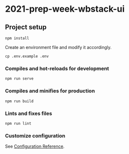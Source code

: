# 2021-prep-week-wbstack-ui

## Project setup
```
npm install
```

Create an environment file and modify it accordingly.
```
cp .env.example .env
```

### Compiles and hot-reloads for development
```
npm run serve
```

### Compiles and minifies for production
```
npm run build
```

### Lints and fixes files
```
npm run lint
```

### Customize configuration
See [Configuration Reference](https://cli.vuejs.org/config/).
